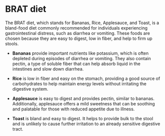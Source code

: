<!--
source: GPT-4o
tags: diets
-->

# BRAT diet

The BRAT diet, which stands for Bananas, Rice, Applesauce, and Toast, is a bland-food diet commonly recommended for individuals experiencing gastrointestinal distress, such as diarrhea or vomiting. These foods are chosen because they are easy to digest, low in fiber, and help to firm up stools.

* **Bananas** provide important nutrients like potassium, which is often depleted during episodes of diarrhea or vomiting. They also contain pectin, a type of soluble fiber that can help absorb liquid in the intestines and slow down diarrhea.

* **Rice** is low in fiber and easy on the stomach, providing a good source of carbohydrates to help maintain energy levels without irritating the digestive system.

* **Applesauce** is easy to digest and provides pectin, similar to bananas. Additionally, applesauce offers a mild sweetness that can be soothing and palatable for those with reduced appetite due to illness.

* **Toast** is bland and easy to digest. It helps to provide bulk to the stool and is unlikely to cause further irritation to an already sensitive digestive tract.
